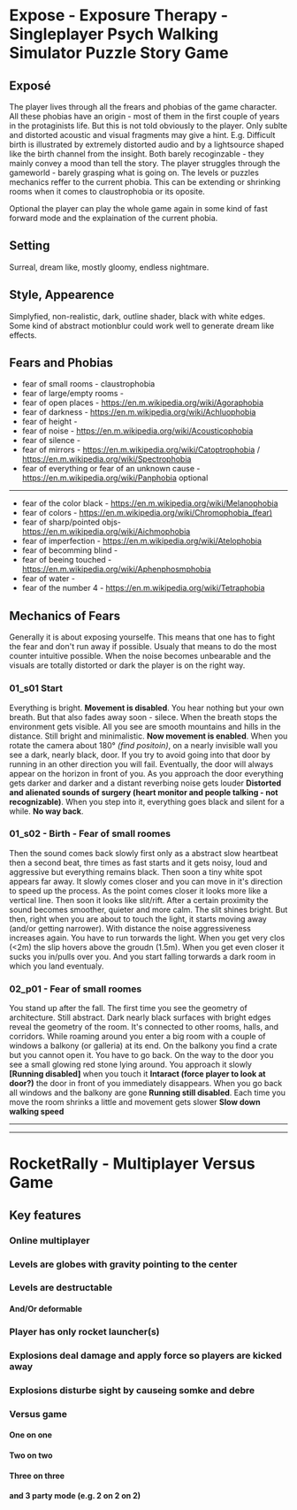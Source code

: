 # Expose - Exposure Therapy - Singleplayer Psych Walking Simulator Puzzle Story Game

## Exposé
The player lives through all the frears and phobias of the game character. All these phobias have an origin - most of them in the first couple of years in the protaginists life. But this is not told obviously to the player. Only sublte and distorted acoustic and visual fragments may give a hint. E.g. Difficult birth is illustrated by extremely distorted audio and by a lightsource shaped like the birth channel from the insight. Both barely recoginzable - they mainly convey a mood than tell the story. The player struggles through the gameworld - barely grasping what is going on.
The levels or puzzles mechanics reffer to the current phobia. This can be extending or shrinking rooms when it comes to claustrophobia or its oposite.

Optional the player can play the whole game again in some kind of fast forward mode and the explaination of the current phobia.

## Setting
Surreal, dream like, mostly gloomy, endless nightmare.

## Style, Appearence
Simplyfied, non-realistic, dark, outline shader, black with white edges.
Some kind of abstract motionblur could work well to generate dream like effects.

## Fears and Phobias
* fear of small rooms       - claustrophobia
* fear of large/empty rooms -
* fear of open places       - https://en.m.wikipedia.org/wiki/Agoraphobia
* fear of darkness          - https://en.m.wikipedia.org/wiki/Achluophobia
* fear of height            -
* fear of noise             - https://en.m.wikipedia.org/wiki/Acousticophobia
* fear of silence           -
* fear of mirrors           - https://en.m.wikipedia.org/wiki/Catoptrophobia / https://en.m.wikipedia.org/wiki/Spectrophobia
* fear of everything or
  fear of an unknown cause  - https://en.m.wikipedia.org/wiki/Panphobia
optional
---
* fear of the color black   - https://en.m.wikipedia.org/wiki/Melanophobia
* fear of colors            - https://en.m.wikipedia.org/wiki/Chromophobia_(fear)
* fear of sharp/pointed objs- https://en.m.wikipedia.org/wiki/Aichmophobia
* fear of imperfection      - https://en.m.wikipedia.org/wiki/Atelophobia
* fear of becomming blind   -
* fear of beeing touched    - https://en.m.wikipedia.org/wiki/Aphenphosmphobia
* fear of water             -
* fear of the number 4      - https://en.m.wikipedia.org/wiki/Tetraphobia

## Mechanics of Fears
Generally it is about exposing yourselfe. This means that one has to fight the fear and don't run away if possible. Usualy that means to do the most counter intuitive possible. When the noise becomes unbearable and the visuals are totally distorted or dark the player is on the right way.

### 01_s01 Start 
Everything is bright. **Movement is disabled**. You hear nothing but your own breath. But that also fades away soon - silece. When the breath stops the environment gets visible. All you see are smooth mountains and hills in the distance. Still bright and minimalistic. **Now movement is enabled**. When you rotate the camera about 180° _(find positoin)_, on a nearly invisible wall you see a dark, nearly black, door. If you try to avoid going into that door by running in an other direction you will fail. Eventually, the door will always appear on the horizon in front of you. As you approach the door everything gets darker and darker and a distant reverbing noise gets louder **Distorted and alienated sounds of surgery (heart monitor and people talking - not recognizable)**. When you step into it, everything goes black and silent for a while. **No way back**. 

### 01_s02 - Birth - Fear of small roomes
Then the sound comes back slowly first only as a abstract slow heartbeat then a second beat, thre times as fast starts and it gets noisy, loud and aggressive but everything remains black. Then soon a tiny white spot appears far away. It slowly comes closer and you can move in it's direction to speed up the process. As the point comes closer it looks more like a vertical line. Then soon it looks like slit/rift. After a certain proximity the  sound becomes smoother, quieter and more calm. The slit shines bright. But then, right when you are about to touch the light, it starts moving away (and/or getting narrower). With distance the noise aggressiveness increases again. You have to run torwards the light. When you get very clos (<2m) the slip hovers above the groudn (1.5m). When you get even closer it sucks you in/pulls over you. And you start falling torwards a dark room in which you land eventualy.


### 02_p01 - Fear of small roomes
You stand up after the fall. The first time you see the geometry of architecture. Still abstract. Dark nearly black surfaces with bright edges reveal the geometry of the room. It's connected to other rooms, halls, and corridors. While roaming around you enter a big room with a couple of windows a balkony (or galleria) at its end. On the balkony you find a crate but you cannot open it. You have to go back. On the way to the door you see a small glowing red stone lying around. You approach it slowly **[Running disabled]** when you touch it **Intaract (force player to look at door?)** the door in front of you immediately disappears. When you go back all windows and the balkony are gone **Running still disabled**. Each time you move the room shrinks a little and movement gets slower **Slow down walking speed**


---
---
# RocketRally - Multiplayer Versus Game
## Key features
### Online multiplayer
### Levels are globes with gravity pointing to the center
### Levels are destructable
#### And/Or deformable
### Player has only rocket launcher(s)
### Explosions deal damage and apply force so players are kicked away
### Explosions disturbe sight by causeing somke and debre
### Versus game
#### One on one
#### Two on two
#### Three on three
#### and 3 party mode (e.g. 2 on 2 on 2)
